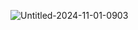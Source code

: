 ![Untitled-2024-11-01-0903](https://github.com/user-attachments/assets/0cfceb06-6664-4661-9409-6454ac96f4d2)
